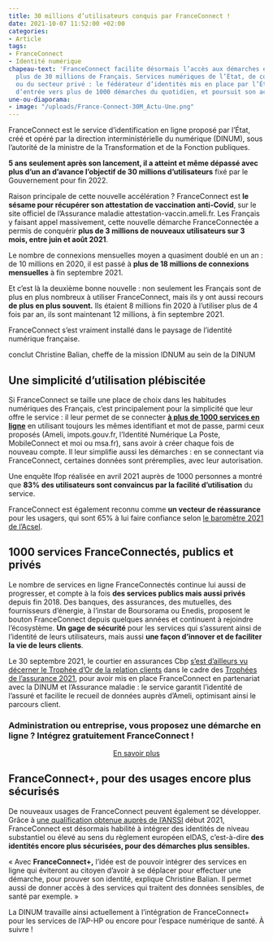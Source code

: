 ```yaml
---
title: 30 millions d’utilisateurs conquis par FranceConnect !
date: 2021-10-07 11:52:00 +02:00
categories:
- Article
tags:
- FranceConnect
- Identité numérique
chapeau-text: 'FranceConnect facilite désormais l’accès aux démarches en ligne de
  plus de 30 millions de Français. Services numériques de l’État, de collectivités
  ou du secteur privé : le fédérateur d’identités mis en place par l’État est la clé
  d’entrée vers plus de 1000 démarches du quotidien, et poursuit son accélération.'
une-ou-diaporama:
- image: "/uploads/France-Connect-30M_Actu-Une.png"
---
```


FranceConnect est le service d’identification en ligne proposé par l’État, créé et opéré par la direction interministérielle du numérique (DINUM), sous l’autorité de la ministre de la Transformation et de la Fonction publiques.

**5 ans seulement après son lancement, il a atteint et même dépassé avec plus d’un an d’avance l’objectif de 30 millions d’utilisateurs** fixé par le Gouvernement pour fin 2022.

Raison principale de cette nouvelle accélération ? FranceConnect est **le sésame pour récupérer son attestation de vaccination anti-Covid**, sur le site officiel de l’Assurance maladie attestation-vaccin.ameli.fr. Les Français y faisant appel massivement, cette nouvelle démarche FranceConnectée a permis de conquérir **plus de 3 millions de nouveaux utilisateurs sur 3 mois, entre juin et août 2021**.

Le nombre de connexions mensuelles moyen a quasiment doublé en un an : de 10 millions en 2020, il est passé à **plus de 18 millions de connexions mensuelles** à fin septembre 2021.

Et c’est là la deuxième bonne nouvelle : non seulement les Français sont de plus en plus nombreux à utiliser FranceConnect, mais ils y ont aussi recours **de plus en plus souvent.** Ils étaient 8 millions fin 2020 à l’utiliser plus de 4 fois par an, ils sont maintenant 12 millions, à fin septembre 2021.

<div class="citation"><p>FranceConnect s’est vraiment installé dans le paysage de l’identité numérique française.</p></div>
<div class="auteur-citation">conclut Christine Balian, cheffe de la mission IDNUM au sein de la DINUM</div>

## Une simplicité d’utilisation plébiscitée

Si FranceConnect se taille une place de choix dans les habitudes numériques des Français, c’est principalement pour la simplicité que leur offre le service : il leur permet de se connecter **[à plus de 1000 services en ligne](https://franceconnect.gouv.fr/nos-services "à plus de 1000 services en ligne - Lien externe")** en utilisant toujours les mêmes identifiant et mot de passe, parmi ceux proposés (Ameli, impots.gouv.fr, l’Identité Numérique La Poste, MobileConnect et moi ou msa.fr), sans avoir à créer chaque fois de nouveau compte. Il leur simplifie aussi les démarches : en se connectant via FranceConnect, certaines données sont préremplies, avec leur autorisation.

Une enquête Ifop réalisée en avril 2021 auprès de 1000 personnes a montré que **83% des utilisateurs sont convaincus par la facilité d’utilisation** du service.

FranceConnect est également reconnu comme **un vecteur de réassurance** pour les usagers, qui sont 65% à lui faire confiance selon [le baromètre 2021 de l’Acsel](https://www.acsel.eu/barometre-de-la-confiance-des-francais-dans-le-numerique-crise-sanitaire-quel-impact-sur-la-confiance-numerique-les-resultats/ "le baromètre 2021 de l’Acsel - Lien externe").

## 1000 services FranceConnectés, publics et privés

Le nombre de services en ligne FranceConnectés continue lui aussi de progresser, et compte à la fois **des services publics mais aussi privés** depuis fin 2018. Des banques, des assurances, des mutuelles, des fournisseurs d’énergie, à l’instar de Boursorama ou Enedis, proposent le bouton FranceConnect depuis quelques années et continuent à rejoindre l’écosystème. **Un gage de sécurité** pour les services qui s’assurent ainsi de l’identité de leurs utilisateurs, mais aussi **une façon d’innover et de faciliter la vie de leurs clients**.

Le 30 septembre 2021, le courtier en assurances Cbp [s’est d’ailleurs vu décerner le Trophée d’Or de la relation clients](https://www.cbp.fr/blog/actualites/cbp-laureat-des-trophees-de-lassurance-2021/ "s’est d’ailleurs vu décerner le Trophée d’Or de la relation clients - Lien externe") dans le cadre des [Trophées de l’assurance 2021](https://lestropheesassurance.com "Trophées de l’assurance 2021 - Lien externe"), pour avoir mis en place FranceConnect en partenariat avec la DINUM et l’Assurance maladie : le service garantit l’identité de l’assuré et facilite le recueil de données auprès d’Ameli, optimisant ainsi le parcours client.

<div class="encadre noir"><h3 class="h4">Administration ou entreprise, vous proposez une démarche en ligne ? Intégrez gratuitement FranceConnect !</h3><div align="center"><p><a href="https://franceconnect.gouv.fr/partenaires" class="button" alt="En savoir plus - Lien externe">En savoir plus</a></p></div></div>

## FranceConnect+, pour des usages encore plus sécurisés

De nouveaux usages de FranceConnect peuvent également se développer. Grâce à [une qualification obtenue auprès de l’ANSSI](https://www.ssi.gouv.fr/uploads/liste-produits-et-services-qualifies.pdf "une qualification obtenue auprès de l’ANSSI - Lien externe") début 2021, FranceConnect est désormais habilité à intégrer des identités de niveau substantiel ou élevé au sens du règlement européen eIDAS, c’est-à-dire **des identités encore plus sécurisées, pour des démarches plus sensibles.**

« Avec **FranceConnect+,** l’idée est de pouvoir intégrer des services en ligne qui éviteront au citoyen d’avoir à se déplacer pour effectuer une démarche, pour prouver son identité, explique Christine Balian. Il permet aussi de donner accès à des services qui traitent des données sensibles, de santé par exemple. »

La DINUM travaille ainsi actuellement à l’intégration de FranceConnect+ pour les services de l’AP-HP ou encore pour l’espace numérique de santé. À suivre !